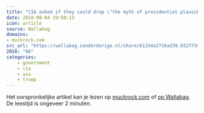 ```yaml
---
title: "CIA asked if they could drop \"the myth of presidential plausible deniability\""
date: 2018-08-04 19:58:13
icon: article
source: Wallabag
domains:
- muckrock.com
src_url: "https://wallabag.sanderdorigo.nl/share/61334a2716ad39.93277388"
2018: "08"
categories:
    - government
    - cia
    - usa
    - trump
---
```

Het oorspronkelijke artikel kan je lezen op [muckrock.com](https://www.muckrock.com/news/archives/2017/may/02/cia-presidential-plausible-deniablity/) of [op Wallabag](https://wallabag.sanderdorigo.nl/share/61334a2716ad39.93277388). De leestijd is ongeveer 2 minuten.